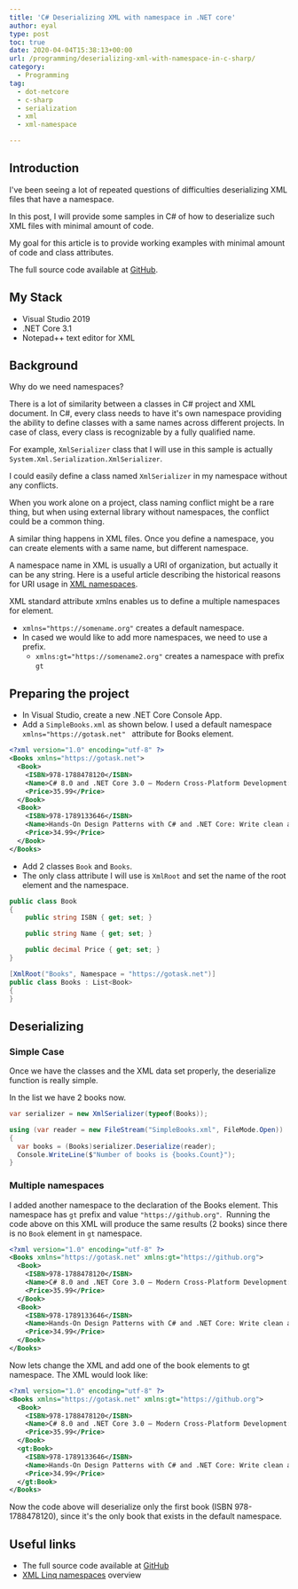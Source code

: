 ```yaml
---
title: 'C# Deserializing XML with namespace in .NET core'
author: eyal
type: post
toc: true
date: 2020-04-04T15:38:13+00:00
url: /programming/deserializing-xml-with-namespace-in-c-sharp/
category:
  - Programming
tag:
  - dot-netcore
  - c-sharp
  - serialization
  - xml
  - xml-namespace

---
```


## Introduction

I've been seeing a lot of repeated questions of difficulties deserializing XML files that have a namespace.

In this post, I will provide some samples in C# of how to deserialize such XML files with minimal amount of code.

My goal for this article is to provide working examples with minimal amount of code and class attributes.

The full source code available at [GitHub](https://github.com/eyalmolad/gotask/tree/master/XML/XMLDeserializeCore).

## My Stack

* Visual Studio 2019
* .NET Core 3.1
* Notepad++ text editor for XML

## Background

Why do we need namespaces?

There is a lot of similarity between a classes in C# project and XML document. In C#, every class needs to have it's own namespace providing the ability to define classes with a same names across different projects. In case of class, every class is recognizable by a fully qualified name.

For example, ```XmlSerializer``` class that I will use in this sample is actually ```System.Xml.Serialization.XmlSerializer```.

I could easily define a class named ```XmlSerializer``` in my namespace without any conflicts.

When you work alone on a project, class naming conflict might be a rare thing, but when using external library without namespaces, the conflict could be a common thing.

A similar thing happens in XML files. Once you define a namespace, you can create elements with a same name, but different namespace.

A namespace name in XML is usually a URI of organization, but actually it can be any string. Here is a useful article describing the historical reasons for URI usage in [XML namespaces](https://www.xml.com/pub/a/2005/04/13/namespace-uris.html).

XML standard attribute xmlns enables us to define a multiple namespaces for element.

  * ```xmlns="https://somename.org"``` creates a default namespace.
  * In cased we would like to add more namespaces, we need to use a prefix.
    * ```xmlns:gt="https://somename2.org"``` creates a namespace with prefix ```gt```

## Preparing the project

* In Visual Studio, create a new .NET Core Console App.
* Add a ```SimpleBooks.xml``` as shown below. I used a default namespace ```xmlns="https://gotask.net" ``` attribute for Books element.

```XML
<?xml version="1.0" encoding="utf-8" ?>
<Books xmlns="https://gotask.net">
  <Book>
    <ISBN>978-1788478120</ISBN>
    <Name>C# 8.0 and .NET Core 3.0 – Modern Cross-Platform Development: Build applications with C#, .NET Core, Entity Framework Core, ASP.NET Core, and ML.NET using Visual Studio Code, 4th Edition</Name>
    <Price>35.99</Price>
  </Book>
  <Book>
    <ISBN>978-1789133646</ISBN>
    <Name>Hands-On Design Patterns with C# and .NET Core: Write clean and maintainable code by using reusable solutions to common software design problems</Name>
    <Price>34.99</Price>
  </Book>
</Books>
```

* Add 2 classes ```Book``` and ```Books```.
* The only class attribute I will use is ```XmlRoot``` and set the name of the root element and the namespace.

```C#
public class Book
{
    public string ISBN { get; set; }

    public string Name { get; set; }

    public decimal Price { get; set; }
}

[XmlRoot("Books", Namespace = "https://gotask.net")]
public class Books : List<Book>
{
}
```

## Deserializing

### Simple Case

Once we have the classes and the XML data set properly, the deserialize function is really simple.

In the list we have 2 books now.

```C#
var serializer = new XmlSerializer(typeof(Books));

using (var reader = new FileStream("SimpleBooks.xml", FileMode.Open))
{
  var books = (Books)serializer.Deserialize(reader);
  Console.WriteLine($"Number of books is {books.Count}");
}
```

### Multiple namespaces

I added another namespace to the declaration of the Books element. This namespace has ```gt``` prefix and value ```"https://github.org"```.  Running the code above on this XML will produce the same results (2 books) since there is no ```Book``` element in ```gt``` namespace.

```XML
<?xml version="1.0" encoding="utf-8" ?>
<Books xmlns="https://gotask.net" xmlns:gt="https://github.org">
  <Book>
    <ISBN>978-1788478120</ISBN>
    <Name>C# 8.0 and .NET Core 3.0 – Modern Cross-Platform Development: Build applications with C#, .NET Core, Entity Framework Core, ASP.NET Core, and ML.NET using Visual Studio Code, 4th Edition</Name>
    <Price>35.99</Price>
  </Book>
  <Book>
    <ISBN>978-1789133646</ISBN>
    <Name>Hands-On Design Patterns with C# and .NET Core: Write clean and maintainable code by using reusable solutions to common software design problems</Name>
    <Price>34.99</Price>
  </Book>
</Books>
```

Now lets change the XML and add one of the book elements to gt namespace. The XML would look like:

```XML
<?xml version="1.0" encoding="utf-8" ?>
<Books xmlns="https://gotask.net" xmlns:gt="https://github.org">
  <Book>
    <ISBN>978-1788478120</ISBN>
    <Name>C# 8.0 and .NET Core 3.0 – Modern Cross-Platform Development: Build applications with C#, .NET Core, Entity Framework Core, ASP.NET Core, and ML.NET using Visual Studio Code, 4th Edition</Name>
    <Price>35.99</Price>
  </Book>
  <gt:Book>
    <ISBN>978-1789133646</ISBN>
    <Name>Hands-On Design Patterns with C# and .NET Core: Write clean and maintainable code by using reusable solutions to common software design problems</Name>
    <Price>34.99</Price>
  </gt:Book>
</Books>
```

Now the code above will deserialize only the first book (ISBN 978-1788478120), since it's the only book that exists in the default namespace.

## Useful links

* The full source code available at [GitHub](https://github.com/eyalmolad/gotask/tree/master/XML/XMLDeserializeCore)
* [XML Linq namespaces](https://docs.microsoft.com/en-us/dotnet/csharp/programming-guide/concepts/linq/namespaces-overview-linq-to-xml) overview